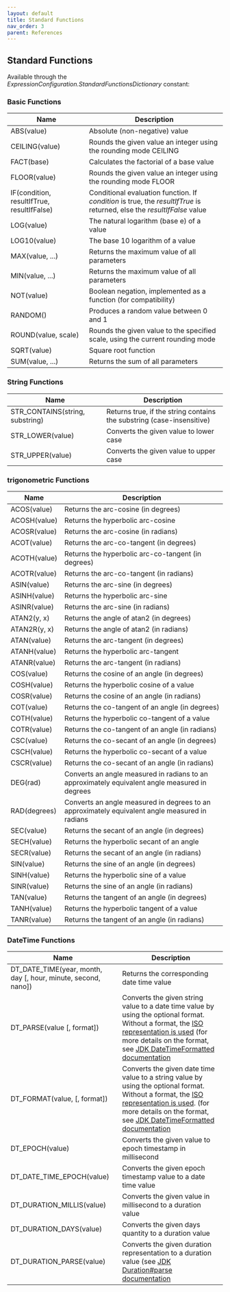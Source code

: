 ```yaml
---
layout: default
title: Standard Functions
nav_order: 3
parent: References
---
```


## Standard Functions

Available through the _ExpressionConfiguration.StandardFunctionsDictionary_ constant:

### Basic Functions

| Name                                       | Description                                                                                                             |
|--------------------------------------------|-------------------------------------------------------------------------------------------------------------------------|
| ABS(value)                                 | Absolute (non-negative) value                                                                                           |
| CEILING(value)                             | Rounds the given value an integer using the rounding mode CEILING                                                       |
| FACT(base)                                 | Calculates the factorial of a base value                                                                                |
| FLOOR(value)                               | Rounds the given value an integer using the rounding mode FLOOR                                                         |
| IF(condition, resultIfTrue, resultIfFalse) | Conditional evaluation function. If _condition_ is true, the _resultIfTrue_ is returned, else the _resultIfFalse_ value |
| LOG(value)                                 | The natural logarithm (base e) of a value                                                                               |
| LOG10(value)                               | The base 10 logarithm of a value                                                                                        |
| MAX(value, ...)                            | Returns the maximum value of all parameters                                                                             |
| MIN(value, ...)                            | Returns the maximum value of all parameters                                                                             |
| NOT(value)                                 | Boolean negation, implemented as a function (for compatibility)                                                         |
| RANDOM()                                   | Produces a random value between 0 and 1                                                                                 |
| ROUND(value, scale)                        | Rounds the given value to the specified scale, using the current rounding mode                                          |
| SQRT(value)                                | Square root function                                                                                                    |
| SUM(value, ...)                            | Returns the sum of all parameters                                                                                       |

### String Functions

| Name                            | Description                                                                 |
|---------------------------------|-----------------------------------------------------------------------|
| STR_CONTAINS(string, substring) | Returns true, if the string contains the substring (case-insensitive) |
| STR_LOWER(value)                | Converts the given value to lower case                                |
| STR_UPPER(value)                | Converts the given value to upper case                                |

### trigonometric Functions

| Name         | Description                                                                                    |
|--------------|------------------------------------------------------------------------------------------------|
| ACOS(value)  | Returns the arc-cosine (in degrees)                                                            |
| ACOSH(value) | Returns the hyperbolic arc-cosine                                                              |
| ACOSR(value) | Returns the arc-cosine (in radians)                                                            |
| ACOT(value)  | Returns the arc-co-tangent (in degrees)                                                        |
| ACOTH(value) | Returns the hyperbolic arc-co-tangent (in degrees)                                             |
| ACOTR(value) | Returns the arc-co-tangent (in radians)                                                        |
| ASIN(value)  | Returns the arc-sine (in degrees)                                                              |
| ASINH(value) | Returns the hyperbolic arc-sine                                                                |
| ASINR(value) | Returns the arc-sine (in radians)                                                              |
| ATAN2(y, x)  | Returns the angle of atan2 (in degrees)                                                        |
| ATAN2R(y, x) | Returns the angle of atan2 (in radians)                                                        |
| ATAN(value)  | Returns the arc-tangent (in degrees)                                                           |
| ATANH(value) | Returns the hyperbolic arc-tangent                                                             |
| ATANR(value) | Returns the arc-tangent (in radians)                                                           |
| COS(value)   | Returns the cosine of an angle (in degrees)                                                    |
| COSH(value)  | Returns the hyperbolic cosine of a value                                                       |
| COSR(value)  | Returns the cosine of an angle (in radians)                                                    |
| COT(value)   | Returns the co-tangent of an angle (in degrees)                                                |
| COTH(value)  | Returns the hyperbolic co-tangent of a value                                                   |
| COTR(value)  | Returns the co-tangent of an angle (in radians)                                                |
| CSC(value)   | Returns the co-secant of an angle (in degrees)                                                 |
| CSCH(value)  | Returns the hyperbolic co-secant of a value                                                    |
| CSCR(value)  | Returns the co-secant of an angle (in radians)                                                 |
| DEG(rad)     | Converts an angle measured in radians to an approximately equivalent angle measured in degrees |
| RAD(degrees) | Converts an angle measured in degrees to an approximately equivalent angle measured in radians |
| SEC(value)   | Returns the secant of an angle (in degrees)                                                    |
| SECH(value)  | Returns the hyperbolic secant of an angle                                                      |
| SECR(value)  | Returns the secant of an angle (in radians)                                                    |
| SIN(value)   | Returns the sine of an angle (in degrees)                                                      |
| SINH(value)  | Returns the hyperbolic sine of a value                                                         |
| SINR(value)  | Returns the sine of an angle (in radians)                                                      |
| TAN(value)   | Returns the tangent of an angle (in degrees)                                                   |
| TANH(value)  | Returns the hyperbolic tangent of a value                                                      |
| TANR(value)  | Returns the tangent of an angle (in radians)                                                   |

### DateTime Functions

| Name                                                          | Description                                                                                                                                                                                                                                                                                                                                                                                                                               |
|---------------------------------------------------------------|-------------------------------------------------------------------------------------------------------------------------------------------------------------------------------------------------------------------------------------------------------------------------------------------------------------------------------------------------------------------------------------------------------------------------------------------|
| DT_DATE_TIME(year, month, day [, hour, minute, second, nano]) | Returns the corresponding date time value                                                                                                                                                                                                                                                                                                                                                                                                 |
| DT_PARSE(value [, format])                                    | Converts the given string value to a date time value by using the optional format. Without a format, the [ISO representation is used](https://docs.oracle.com/en/java/javase/11/docs/api/java.base/java/time/format/DateTimeFormatter.html#ISO_INSTANT) (for more details on the format, see [JDK DateTimeFormatted documentation](https://docs.oracle.com/en/java/javase/11/docs/api/java.base/java/time/format/DateTimeFormatter.html)                                                                                                                                                    |
| DT_FORMAT(value, [, format])                                  | Converts the given date time value to a string value by using the optional format. Without a format, the [ISO representation is used](https://docs.oracle.com/en/java/javase/11/docs/api/java.base/java/time/format/DateTimeFormatter.html#ISO_INSTANT). (for more details on the format, see [JDK DateTimeFormatted documentation](https://docs.oracle.com/en/java/javase/11/docs/api/java.base/java/time/format/DateTimeFormatter.html) |
| DT_EPOCH(value)                                               | Converts the given value to epoch timestamp in millisecond                                                                                                                                                                                                                                                                                                                                                                                |
| DT_DATE_TIME_EPOCH(value)                                     | Converts the given epoch timestamp value to a date time value                                                                                                                                                                                                                                                                                                                                                                             |
| DT_DURATION_MILLIS(value)                                     | Converts the given value in millisecond to a duration value                                                                                                                                                                                                                                                                                                                                                                               |
| DT_DURATION_DAYS(value)                                       | Converts the given days quantity to a duration value                                                                                                                                                                                                                                                                                                                                                                                      |
| DT_DURATION_PARSE(value)                                      | Converts the given duration representation to a duration value (see [JDK Duration#parse documentation](https://docs.oracle.com/javase/11/docs/api/java/time/Duration.html#parse-java.lang.CharSequence-)                                                                                                                                                                                                                                  | 
